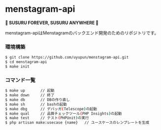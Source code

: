 # menstagram-api

**🍜 SUSURU FOREVER, SUSURU ANYWHERE 🍜**

menstagram-apiはMenstagramのバックエンド開発のためのリポジトリです。

### 環境構築

```bash
$ git clone https://github.com/uyupun/menstagram-api.git
$ cd menstagram-api
$ make init
```

### コマンド一覧

```bash
$ make up       // 起動
$ make down     // 終了
$ make db       // DBの作り直し
$ make sh       // bashの起動
$ make dbg      // デバッガ(Telescope)の起動
$ make qual     // 品質チェックツール(PHP Insights)の起動
$ make test     // テスト(PHPUnit)の実行
$ php artisan make:usecase {name}   // ユースケースのレンプレートを生成
```